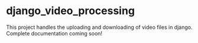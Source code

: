 # django_video_processing
This project handles the uploading and downloading of video files in django.
Complete documentation coming soon!
